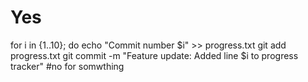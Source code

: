 # Yes
for i in {1..10}; do
  echo "Commit number $i" >> progress.txt
  git add progress.txt
  git commit -m "Feature update: Added line $i to progress tracker"
#no for somwthing
